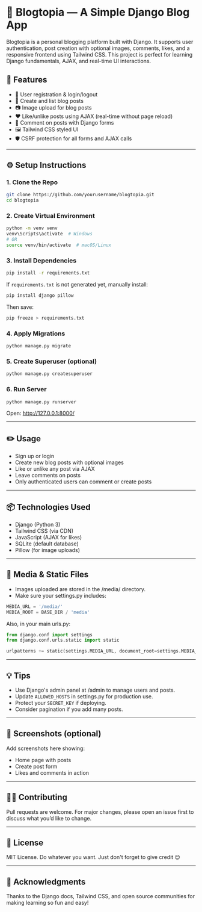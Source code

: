 # 📝 Blogtopia — A Simple Django Blog App

Blogtopia is a personal blogging platform built with Django. It supports user authentication, post creation with optional images, comments, likes, and a responsive frontend using Tailwind CSS. This project is perfect for learning Django fundamentals, AJAX, and real-time UI interactions.

## 🚀 Features

- 🔐 User registration & login/logout
- 📝 Create and list blog posts
- 📷 Image upload for blog posts
- ❤️ Like/unlike posts using AJAX (real-time without page reload)
- 💬 Comment on posts with Django forms
- 🖼️ Tailwind CSS styled UI
- 🛡️ CSRF protection for all forms and AJAX calls

---


## ⚙️ Setup Instructions

### 1. Clone the Repo

```bash
git clone https://github.com/yourusername/blogtopia.git
cd blogtopia
```

### 2. Create Virtual Environment

```bash
python -m venv venv
venv\Scripts\activate  # Windows
# OR
source venv/bin/activate  # macOS/Linux
```

### 3. Install Dependencies

```bash
pip install -r requirements.txt
```

If `requirements.txt` is not generated yet, manually install:

```bash
pip install django pillow
```

Then save:

```bash
pip freeze > requirements.txt
```

### 4. Apply Migrations

```bash
python manage.py migrate
```

### 5. Create Superuser (optional)

```bash
python manage.py createsuperuser
```

### 6. Run Server

```bash
python manage.py runserver
```

Open: http://127.0.0.1:8000/

---

## ✏️ Usage

- Sign up or login
- Create new blog posts with optional images
- Like or unlike any post via AJAX
- Leave comments on posts
- Only authenticated users can comment or create posts

---

## 📦 Technologies Used

- Django (Python 3)
- Tailwind CSS (via CDN)
- JavaScript (AJAX for likes)
- SQLite (default database)
- Pillow (for image uploads)

---

## 📂 Media & Static Files

- Images uploaded are stored in the /media/ directory.
- Make sure your settings.py includes:

```python
MEDIA_URL = '/media/'
MEDIA_ROOT = BASE_DIR / 'media'
```

Also, in your main urls.py:

```python
from django.conf import settings
from django.conf.urls.static import static

urlpatterns += static(settings.MEDIA_URL, document_root=settings.MEDIA_ROOT)
```

---

## 💡 Tips

- Use Django's admin panel at /admin to manage users and posts.
- Update `ALLOWED_HOSTS` in settings.py for production use.
- Protect your `SECRET_KEY` if deploying.
- Consider pagination if you add many posts.

---

## 📸 Screenshots (optional)

Add screenshots here showing:
- Home page with posts
- Create post form
- Likes and comments in action

---

## 🧑‍💻 Contributing

Pull requests are welcome. For major changes, please open an issue first to discuss what you’d like to change.

---

## 📄 License

MIT License. Do whatever you want. Just don't forget to give credit 😉

---

## 🙌 Acknowledgments

Thanks to the Django docs, Tailwind CSS, and open source communities for making learning so fun and easy!
